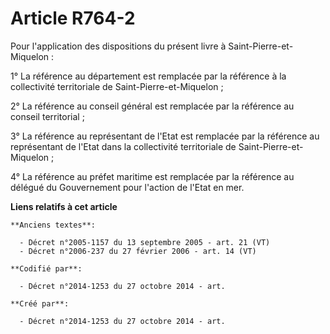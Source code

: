 # Article R764-2

Pour l'application des dispositions du présent livre à Saint-Pierre-et-Miquelon :

1° La référence au département est remplacée par la référence à la collectivité territoriale de Saint-Pierre-et-Miquelon ;

2° La référence au conseil général est remplacée par la référence au conseil territorial ;

3° La référence au représentant de l'Etat est remplacée par la référence au représentant de l'Etat dans la collectivité
territoriale de Saint-Pierre-et-Miquelon ;

4° La référence au préfet maritime est remplacée par la référence au délégué du Gouvernement pour l'action de l'Etat en mer.

**Liens relatifs à cet article**

	**Anciens textes**:

	  - Décret n°2005-1157 du 13 septembre 2005 - art. 21 (VT)
	  - Décret n°2006-237 du 27 février 2006 - art. 14 (VT)

	**Codifié par**:

	  - Décret n°2014-1253 du 27 octobre 2014 - art.

	**Créé par**:

	  - Décret n°2014-1253 du 27 octobre 2014 - art.
